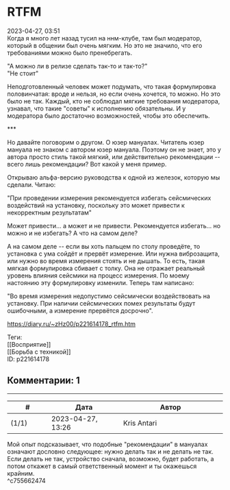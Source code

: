 RTFM
====

  
2023-04-27, 03:51  
 Когда я много лет назад тусил на ннм-клубе, там был модератор, который в общении был очень мягким. Но это не значило, что его требованиями можно было пренебрегать.   
   
 "А можно ли в релизе сделать так-то и так-то?"   
 "Не стоит"   
   
 Неподготовленный человек может подумать, что такая формулировка половинчатая: вроде и нельзя, но если очень хочется, то можно. Но это было не так. Каждый, кто не соблюдал мягкие требования модератора, узнавал, что такие "советы" к исполнению обязательны. И у модератора было достаточно возможностей, чтобы это обеспечить.   
   
 \*\*\*   
   
 Но давайте поговорим о другом. О юзер мануалах. Читатель юзер мануала не знаком с автором юзер мануала. Поэтому он не знает, это у автора просто стиль такой мягкий, или действительно рекомендации -- всего лишь рекомендации? Вот какой у меня пример.   
   
 Открываю альфа-версию руководства к одной из железок, которую мы сделали. Читаю:   
   
 "При проведении измерения рекомендуется избегать сейсмических воздействий на установку, поскольку это может привести к некорректным результатам"   
   
 Может привести... а может и не привести. Рекомендуется избегать... но можно и не избегать? А что на самом деле?   
   
 А на самом деле -- если вы хоть пальцем по столу проведёте, то установка с ума сойдёт и прервёт измерение. Или нужна виброзащита, или нужно во время измерения стоять и не дышать. То есть, такая мягкая формулировка сбивает с толку. Она не отражает реальный уровень влияния сейсмики на процесс измерения. По моему настоянию эту формулировку изменили. Теперь там написано:   
   
 "Во время измерения недопустимо сейсмически воздействовать на установку. При наличии сейсмических помех результаты будут ошибочными, а измерение прервётся досрочно".   
  
<https://diary.ru/~zHz00/p221614178_rtfm.htm>  
  
Теги:  
[[Восприятие]]  
[[Борьба с техникой]]  
ID: p221614178  


Комментарии: 1
--------------

  


---



|         #         |              Дата              |                     Автор                     |           ID           |
| --- | --- | --- | --- |
| (1/1) | 2023-04-27, 13:26 | Kris Antari | c755662474 |

  
 Мой опыт подсказывает, что подобные "рекомендации" в мануалах означают дословно следующее: нужно делать так и не делать не так. Если делать не так, устройство сначала, возможно, будет работать, а потом откажет в самый ответственный момент и ты окажешься крайним.   
 ^c755662474